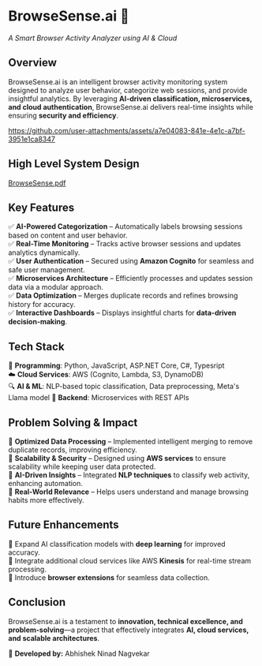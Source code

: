 # **BrowseSense.ai** 🚀  
*A Smart Browser Activity Analyzer using AI & Cloud*  

## **Overview**  
BrowseSense.ai is an intelligent browser activity monitoring system designed to analyze user behavior, categorize web sessions, and provide insightful analytics. By leveraging **AI-driven classification, microservices, and cloud authentication**, BrowseSense.ai delivers real-time insights while ensuring **security and efficiency**.  

https://github.com/user-attachments/assets/a7e04083-841e-4e1c-a7bf-3951e1ca8347

## **High Level System Design**  
[BrowseSense.pdf](https://github.com/user-attachments/files/19076935/BrowseSense.pdf)

## **Key Features**  
✅ **AI-Powered Categorization** – Automatically labels browsing sessions based on content and user behavior.  
✅ **Real-Time Monitoring** – Tracks active browser sessions and updates analytics dynamically.  
✅ **User Authentication** – Secured using **Amazon Cognito** for seamless and safe user management.  
✅ **Microservices Architecture** – Efficiently processes and updates session data via a modular approach.  
✅ **Data Optimization** – Merges duplicate records and refines browsing history for accuracy.  
✅ **Interactive Dashboards** – Displays insightful charts for **data-driven decision-making**.  

## **Tech Stack**  
🚀 **Programming**: Python, JavaScript, ASP.NET Core, C#, Typesript  
☁️ **Cloud Services**: AWS (Cognito, Lambda, S3, DynamoDB)  
🔍 **AI & ML**: NLP-based topic classification, Data preprocessing, Meta's Llama model 
📡 **Backend**: Microservices with REST APIs  

## **Problem Solving & Impact**  
🔹 **Optimized Data Processing** – Implemented intelligent merging to remove duplicate records, improving efficiency.  
🔹 **Scalability & Security** – Designed using **AWS services** to ensure scalability while keeping user data protected.  
🔹 **AI-Driven Insights** – Integrated **NLP techniques** to classify web activity, enhancing automation.  
🔹 **Real-World Relevance** – Helps users understand and manage browsing habits more effectively.  


## **Future Enhancements**  
🔹 Expand AI classification models with **deep learning** for improved accuracy.  
🔹 Integrate additional cloud services like AWS **Kinesis** for real-time stream processing.  
🔹 Introduce **browser extensions** for seamless data collection.  

## **Conclusion**  
BrowseSense.ai is a testament to **innovation, technical excellence, and problem-solving**—a project that effectively integrates **AI, cloud services, and scalable architectures**.  

🚀 **Developed by:** Abhishek Ninad Nagvekar  







